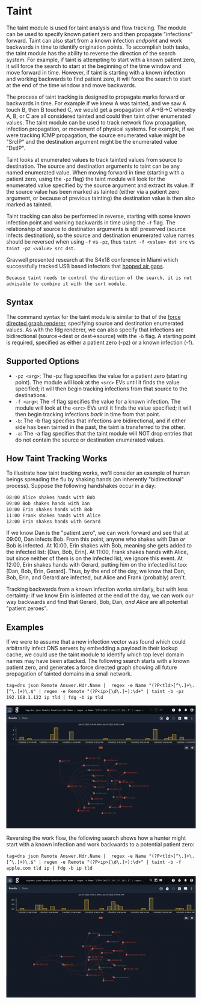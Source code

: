 # Taint

The taint module is used for taint analysis and flow tracking.  The module can be used to specify known patient zero and then propagate "infections" forward.  Taint can also start from a known infection *endpoint* and work backwards in time to identify origination points.  To accomplish both tasks, the taint module has the ability to reverse the direction of the search system.  For example, if taint is attempting to start with a known patient zero, it will force the search to start at the beginning of the time window and move forward in time.  However, if taint is starting with a known infection and working backwards to find patient zero, it will force the search to start at the end of the time window and move backwards.

The process of taint tracking is designed to propagate marks forward or backwards in time.  For example if we knew A was tainted, and we saw A touch B, then B touched C, we would get a propagation of A->B->C whereby A, B, or C are all considered tainted and could then taint other enumerated values. The taint module can be used to track network flow propagation, infection propagation, or movement of physical systems.  For example, if we were tracking ICMP propagation, the source enumerated value might be "SrcIP" and the destination argument might be the enumerated value "DstIP".

Taint looks at enumerated values to track tainted values from source to destination.  The source and destination arguments to taint can be any named enumerated value.  When moving forward in time (starting with a patient zero, using the `-pz` flag) the taint module will look for the enumerated value specified by the source argument and extract its value.  If the source value has been marked as tainted (either via a patient zero argument, or because of previous tainting) the destination value is then also marked as tainted.

Taint tracking can also be performed in reverse, starting with some known infection point and working backwards in time using the `-f` flag.  The relationship of source to destination arguments is still preserved (source infects destination), so the source and destination enumerated value names should be reversed when using `-f` vs `-pz`, thus `taint -f <value> dst src` vs `taint -pz <value> src dst`.

Gravwell presented research at the S4x18 conference in Miami which successfully tracked USB based infectors that [hopped air gaps](https://s4x18.com/sessions/using-force-directed-graphs-to-analyze-huge-event-datasets/).

```{attention}
Because taint needs to control the direction of the search, it is not advisable to combine it with the sort module.
```

## Syntax

The command syntax for the taint module is similar to that of the [force directed graph renderer](/search/fdg/fdg), specifying source and destination enumerated values. As with the fdg renderer, we can also specify that infections are bidirectional (source->dest or dest->source) with the `-b` flag.  A starting point is required, specified as either a patient zero (-pz) or a known infection (-f).

## Supported Options
* `-pz <arg>`: The -pz flag specifies the value for a patient zero (starting point).  The module will look at the `<src>` EVs until it finds the value specified; it will then begin tracking infections from that source to the destinations.
* `-f <arg>`: The -f flag specifies the value for a known infection.  The module will look at the `<src>` EVs until it finds the value specified; it will then begin tracking infections *back* in time from that point.
* `-b`: The -b flag specifies that infections are bidirectional, and if either side has been tainted in the past, the taint is transferred to the other.
* `-a`: The -a flag specifies that the taint module will NOT drop entries that do not contain the source or destination enumerated values.

## How Taint Tracking Works

To illustrate how taint tracking works, we'll consider an example of human beings spreading the flu by shaking hands (an inherently "bidirectional" process). Suppose the following handshakes occur in a day:

```
08:00 Alice shakes hands with Bob
09:00 Bob shakes hands with Dan
10:00 Erin shakes hands with Bob
11:00 Frank shakes hands with Alice
12:00 Erin shakes hands with Gerard
```

If we know Dan is the "patient zero", we can work forward and see that at 09:00, Dan infects Bob. From this point, anyone who shakes with Dan *or* Bob is infected. At 10:00, Erin shakes with Bob, meaning she gets added to the infected list: [Dan, Bob, Erin]. At 11:00, Frank shakes hands with Alice, but since neither of them is on the infected list, we ignore this event. At 12:00, Erin shakes hands with Gerard, putting him on the infected list too: [Dan, Bob, Erin, Gerard]. Thus, by the end of the day, we know that Dan, Bob, Erin, and Gerard are infected, but Alice and Frank (probably) aren't.

Tracking backwards from a known infection works similarly, but with less certainty: if we know Erin is infected at the end of the day, we can work our way backwards and find that Gerard, Bob, Dan, *and Alice* are all potential "patient zeroes".

## Examples

If we were to assume that a new infection vector was found which could arbitrarily infect DNS servers by embedding a payload in their lookup cache, we could use the taint module to identify which top level domain names may have been attacked.  The following search starts with a known patient zero, and generates a force directed graph showing all future propagation of tainted domains in a small network.

```gravwell
tag=dns json Remote Answer.Hdr.Name |  regex -e Name "(?P<tld>[^\.]+\.[^\.]+)\.$" | regex -e Remote "(?P<ip>[\d\.]+):\d+" | taint -b -pz 192.168.1.122 ip tld | fdg -b ip tld
```

![DNS Infection Propagation From Known Patient Zero](taintPatientZero.png)

Reversing the work flow, the following search shows how a hunter might start with a known infection and work backwards to a potential patient zero:

```gravwell
tag=dns json Remote Answer.Hdr.Name |  regex -e Name "(?P<tld>[^\.]+\.[^\.]+)\.$" | regex -e Remote "(?P<ip>[\d\.]+):\d+" | taint -b -f apple.com tld ip | fdg -b ip tld
```

![DNS Infection Propagation From Known End Point](taintBacktrack.png)
